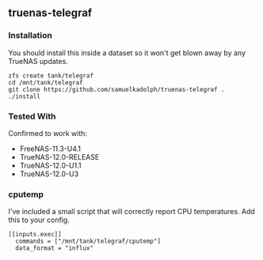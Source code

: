 ## truenas-telegraf

### Installation

You should install this inside a dataset so it won't get blown away by any
TrueNAS updates.

```
zfs create tank/telegraf
cd /mnt/tank/telegraf
git clone https://github.com/samuelkadolph/truenas-telegraf .
./install
```

### Tested With

Confirmed to work with:

* FreeNAS-11.3-U4.1
* TrueNAS-12.0-RELEASE
* TrueNAS-12.0-U1.1
* TrueNAS-12.0-U3

### cputemp

I've included a small script that will correctly report CPU temperatures. Add this to your config.

```
[[inputs.exec]]
  commands = ["/mnt/tank/telegraf/cputemp"]
  data_format = "influx"
```
